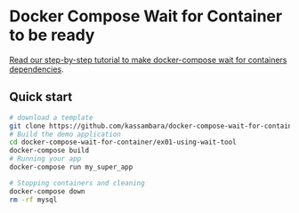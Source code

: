 
<!-- README.md is generated from README.Rmd. Please edit that file -->

# Docker Compose Wait for Container to be ready

[Read our step-by-step tutorial to make docker-compose wait for
containers
dependencies](https://www.datanovia.com/en/courses/docker-compose-wait-for-dependencies/).

## Quick start

``` bash
# download a template
git clone https://github.com/kassambara/docker-compose-wait-for-container.git
# Build the demo application
cd docker-compose-wait-for-container/ex01-using-wait-tool
docker-compose build
# Running your app
docker-compose run my_super_app

# Stopping containers and cleaning
docker-compose down 
rm -rf mysql
```
